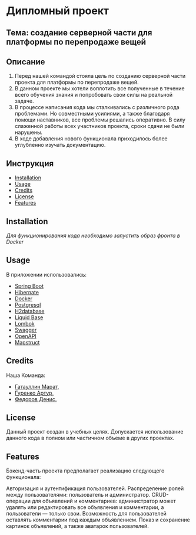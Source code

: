 # Дипломный проект
## Тема: создание серверной части для платформы по перепродаже вещей

## Описание

1. Перед нашей командой стояла цель по созданию серверной части проекта 
для платформы по перепродаже вещей.
2. В данном проекте мы хотели воплотить все полученные в течение всего обучения знания
и попробовать свои силы на реальной задаче.
3. В процессе написания кода мы сталкивались с различного рода проблемами. 
Но совместными усилиями, а также  благодаря помощи наставников, все проблемы
решались оперативно. В силу слаженной работы всех участников проекта, 
сроки сдачи не были нарушены. 
4. В ходе добавления нового функционала приходилось более углубленно 
изучать документацию.
 
## Инструкция

- [Installation](#installation)
- [Usage](#usage)
- [Credits](#credits)
- [License](#license)
- [Features](#features)

## Installation
 *Для функционирования кода необходимо запустить образ фронта в Docker*

## Usage
В приложении использовались:
- [Spring Boot](https://spring.io/projects/spring-boot)
- [Hibernate](https://hibernate.org/)
- [Docker](https://www.docker.com/)
- [Postgresql](https://www.postgresql.org/)
- [H2database](https://h2database.github.io/html/main.html)
- [Liquid Base](https://www.liquibase.org/)
- [Lombok](https://www.oracle.com/corporate/features/project-lombok.html)
- [Swagger](https://docs.swagger.io/spec.html)
- [OpenAPI](https://spec.openapis.org/oas/latest.html)
- [Mapstruct](https://mapstruct.org/)

## Credits
Наша Команда: 
- [Гатауллин Марат,](https://github.com/gtMarat)
- [Гуренко Артур,](https://github.com/GURitch)
- [Федоров Денис.](https://github.com/Desferado)

## License

Данный проект создан в учебных целях. Допускается использование данного кода 
в полном или частичном объеме в других проектах.

## Features

Бэкенд-часть проекта предполагает реализацию следующего функционала:

Авторизация и аутентификация пользователей.
Распределение ролей между пользователями: пользователь и администратор.
CRUD-операции для объявлений и комментариев: администратор может удалять или
редактировать все объявления и комментарии, а пользователи — только свои.
Возможность для пользователей оставлять комментарии под каждым объявлением.
Показ и сохранение картинок объявлений, а также аватарок пользователей.

